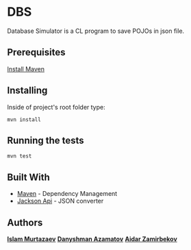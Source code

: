 # DBS

Database Simulator is a CL program to save POJOs in json file.

## Prerequisites

[Install Maven](http://maven.apache.org/install.html) 

## Installing

Inside of project's root folder type:
```
mvn install
```

## Running the tests

```
mvn test
```

## Built With

* [Maven](https://maven.apache.org/) - Dependency Management
* [Jackson Api](https://www.boraji.com/jackson-api-converting-pojos-to-json-example) - JSON converter

## Authors

**[Islam Murtazaev](https://github.com/IslaMurtazaev)** 
**[Danyshman Azamatov](https://github.com/Danyshman)**
**[Aidar Zamirbekov](https://github.com/AIDARXAN)**


